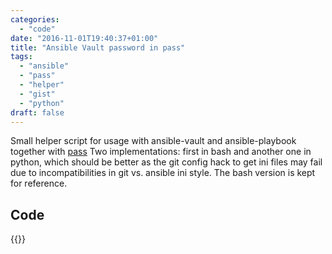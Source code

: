 ```yaml
---
categories:
  - "code"
date: "2016-11-01T19:40:37+01:00"
title: "Ansible Vault password in pass"
tags:
  - "ansible"
  - "pass"
  - "helper"
  - "gist"
  - "python"
draft: false
---
```


Small helper script for usage with ansible-vault and ansible-playbook together with
[pass](https://www.passwordstore.org/) Two implementations: first in bash and another
one in python, which should be better as the git config hack to get ini files may fail
due to incompatibilities in git vs. ansible ini style. The bash version is kept for reference.

## Code

{{<gist u="toke" id="ebc49b7dd08d7b87e23921029176d3f5" >}}
